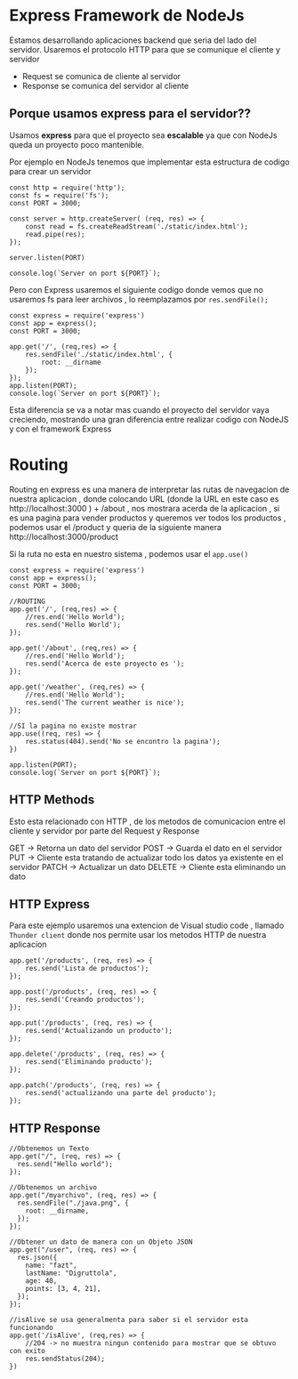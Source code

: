 # Express Framework de NodeJs

Estamos desarrollando aplicaciones backend que seria del lado del servidor.
Usaremos el protocolo HTTP para que se comunique el cliente y servidor

- Request se comunica de cliente al servidor 
- Response se comunica del servidor al cliente

## Porque usamos express para el servidor??

Usamos **express** para que el proyecto sea **escalable** ya que con NodeJs queda un proyecto poco mantenible.

Por ejemplo en NodeJs tenemos que implementar esta estructura de codigo para crear un servidor 

```JS
const http = require('http');
const fs = require('fs');
const PORT = 3000;

const server = http.createServer( (req, res) => {
    const read = fs.createReadStream('./static/index.html');
    read.pipe(res);
});

server.listen(PORT)

console.log(`Server on port ${PORT}`);
```

Pero con Express usaremos el siguiente codigo donde vemos que no usaremos fs para leer archivos , lo reemplazamos por `res.sendFile();`

```JS
const express = require('express')
const app = express();
const PORT = 3000;

app.get('/', (req,res) => { 
    res.sendFile('./static/index.html', {
        root: __dirname
    });
});
app.listen(PORT);
console.log(`Server on port ${PORT}`);
```

Esta diferencia se va a notar mas cuando el proyecto del servidor vaya creciendo, mostrando una gran diferencia entre realizar codigo con NodeJS y con el framework Express

# Routing 

Routing en express es una manera de interpretar las rutas de navegacion de nuestra aplicacion , donde colocando URL (donde la URL en este caso es http://localhost:3000 ) + /about , nos mostrara acerda de la aplicacion , si es una pagina para vender productos y queremos ver todos los productos , podemos usar el /product y queria de la siguiente manera http://localhost:3000/product

Si la ruta no esta en nuestro sistema , podemos usar el `app.use()`

```JS
const express = require('express')
const app = express();
const PORT = 3000;

//ROUTING
app.get('/', (req,res) => { 
    //res.end('Hello World');    
    res.send('Hello World');
});

app.get('/about', (req,res) => { 
    //res.end('Hello World');    
    res.send('Acerca de este proyecto es ');
});

app.get('/weather', (req,res) => { 
    //res.end('Hello World');    
    res.send('The current weather is nice');
});

//SI la pagina no existe mostrar
app.use((req, res) => {
    res.status(404).send('No se encontro la pagina');
})

app.listen(PORT);
console.log(`Server on port ${PORT}`);
```

## HTTP Methods

Esto esta relacionado con HTTP , de los metodos de comunicacion entre el cliente y servidor por parte del Request y Response

GET -> Retorna un dato del servidor 
POST -> Guarda el dato en el servidor
PUT -> Cliente esta tratando de actualizar todo los datos ya existente en el servidor
PATCH -> Actualizar un dato
DELETE -> Cliente esta eliminando un dato

## HTTP Express

Para este ejemplo usaremos una extencion de Visual studio code , llamado `Thunder client` donde nos permite usar los metodos HTTP de nuestra aplicacion

```JS
app.get('/products', (req, res) => {
    res.send('Lista de productos');
});

app.post('/products', (req, res) => {
    res.send('Creando productos');
});

app.put('/products', (req, res) => {
    res.send('Actualizando un producto');
});

app.delete('/products', (req, res) => {
    res.send('Eliminando producto');
});

app.patch('/products', (req, res) => {
    res.send('actualizando una parte del producto');
});
```

## HTTP Response

```JS
//Obtenemos un Texto
app.get("/", (req, res) => {
  res.send("Hello world");
});

//Obtenemos un archivo
app.get("/myarchivo", (req, res) => {
  res.sendFile("./java.png", {
    root: __dirname,
  });
});

//Obtener un dato de manera con un Objeto JSON
app.get("/user", (req, res) => {
  res.json({
    name: "fazt",
    lastName: "Digruttola",
    age: 40,
    points: [3, 4, 21],
  });
});

//isAlive se usa generalmenta para saber si el servidor esta funcionando
app.get('/isAlive', (req,res) => {
    //204 -> no muestra ningun contenido para mostrar que se obtuvo con exito
    res.sendStatus(204);
})
```